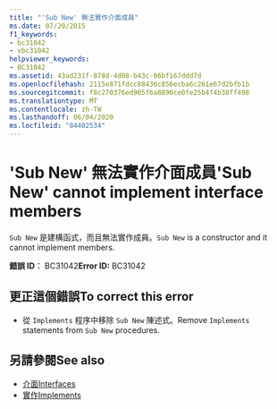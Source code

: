 ```yaml
---
title: "'Sub New' 無法實作介面成員"
ms.date: 07/20/2015
f1_keywords:
- bc31042
- vbc31042
helpviewer_keywords:
- BC31042
ms.assetid: 43ad231f-878d-4d08-b43c-06bf167ddd7d
ms.openlocfilehash: 2115e871fdcc88436c856ecba6c261e67d2bfb1b
ms.sourcegitcommit: f8c270376ed905f6a8896ce0fe25b4f4b38ff498
ms.translationtype: MT
ms.contentlocale: zh-TW
ms.lasthandoff: 06/04/2020
ms.locfileid: "84402534"
---
```

# <a name="sub-new-cannot-implement-interface-members"></a><span data-ttu-id="763c3-102">'Sub New' 無法實作介面成員</span><span class="sxs-lookup"><span data-stu-id="763c3-102">'Sub New' cannot implement interface members</span></span>
<span data-ttu-id="763c3-103">`Sub New` 是建構函式，而且無法實作成員。</span><span class="sxs-lookup"><span data-stu-id="763c3-103">`Sub New` is a constructor and it cannot implement members.</span></span>  
  
 <span data-ttu-id="763c3-104">**錯誤 ID︰** BC31042</span><span class="sxs-lookup"><span data-stu-id="763c3-104">**Error ID:** BC31042</span></span>  
  
## <a name="to-correct-this-error"></a><span data-ttu-id="763c3-105">更正這個錯誤</span><span class="sxs-lookup"><span data-stu-id="763c3-105">To correct this error</span></span>  
  
- <span data-ttu-id="763c3-106">從 `Implements` 程序中移除 `Sub New` 陳述式。</span><span class="sxs-lookup"><span data-stu-id="763c3-106">Remove `Implements` statements from `Sub New` procedures.</span></span>  
  
## <a name="see-also"></a><span data-ttu-id="763c3-107">另請參閱</span><span class="sxs-lookup"><span data-stu-id="763c3-107">See also</span></span>

- [<span data-ttu-id="763c3-108">介面</span><span class="sxs-lookup"><span data-stu-id="763c3-108">Interfaces</span></span>](../programming-guide/language-features/interfaces/index.md)
- [<span data-ttu-id="763c3-109">實作</span><span class="sxs-lookup"><span data-stu-id="763c3-109">Implements</span></span>](../language-reference/statements/implements-clause.md)
